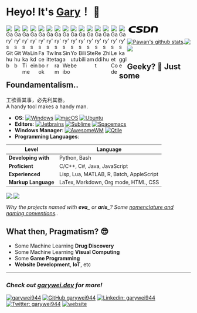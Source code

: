 # Heyo! It's [Gary](https://www.garywei.dev/)！ 👋

<a href="mailto:garywei944@gmail.com">
  <img align="left" alt="Gary's Github" width="22px" src="https://cdn.jsdelivr.net/npm/simple-icons@v3/icons/gmail.svg" />
</a>
<a href="https://github.com/garywei944">
  <img align="left" alt="Gary's Github" width="22px" src="https://cdn.jsdelivr.net/npm/simple-icons@v3/icons/github.svg" />
</a>
<a href="https://wakatime.com/@garywei944">
  <img align="left" alt="Gary's WakaTime" width="22px" src="https://cdn.jsdelivr.net/npm/simple-icons@3.13.0/icons/wakatime.svg" />
</a>
<a href="https://linkedin.com/in/garywei944">
  <img align="left" alt="Gary's Linkdein" width="22px" src="https://cdn.jsdelivr.net/npm/simple-icons@v3/icons/linkedin.svg" />
</a>
<a href="https://www.facebook.com/garywei944/">
  <img align="left" alt="Gary's Facebook" width="22px" src="https://cdn.jsdelivr.net/npm/simple-icons@v3/icons/facebook.svg" />
</a>
<a href="https://twitter.com/garywei944">
  <img align="left" alt="Gary's Twitter" width="22px" src="https://cdn.jsdelivr.net/npm/simple-icons@v3/icons/twitter.svg" />
</a>
<a href="https://instagram.com/garywei944/">
  <img align="left" alt="Gary's Instagram" width="22px" src="https://cdn.jsdelivr.net/npm/simple-icons@v3/icons/instagram.svg" />
</a>
<a href="https://weibo.com/u/3169486720">
  <img align="left" alt="Gary's Sina Weibo" width="22px" src="https://cdn.jsdelivr.net/npm/simple-icons@v3/icons/sinaweibo.svg" />
</a>
<a href="https://www.youtube.com/channel/UCj8ln8nYtPl4lA_6FrWDtyg">
  <img align="left" alt="Gary's Youtube" width="22px" src="https://cdn.jsdelivr.net/npm/simple-icons@v3/icons/youtube.svg" />
</a>
<a href="https://space.bilibili.com/3255441">
  <img align="left" alt="Gary's Bilibili" width="22px" src="https://cdn.jsdelivr.net/npm/simple-icons@v3/icons/bilibili.svg" />
</a>
<a href="https://steamcommunity.com/profiles/76561198306044214">
  <img align="left" alt="Gary's Steam" width="22px" src="https://cdn.jsdelivr.net/npm/simple-icons@3.13.0/icons/steam.svg" />
</a>
<a href="https://www.reddit.com/user/garywei944">
  <img align="left" alt="Gary's Reddit" width="22px" src="https://cdn.jsdelivr.net/npm/simple-icons@3.13.0/icons/reddit.svg" />
</a>
<a href="https://www.zhihu.com/people/wei-guang-hao-88">
  <img align="left" alt="Gary's Zhihu" width="22px" src="https://cdn.jsdelivr.net/npm/simple-icons@3.13.0/icons/zhihu.svg" />
</a>
<a href="https://leetcode.com/garywei944/">
  <img align="left" alt="Gary's LeetCode" width="22px" src="https://cdn.jsdelivr.net/npm/simple-icons@3.13.0/icons/leetcode.svg" />
</a>
<a href="https://www.kaggle.com/garywei944">
  <img align="left" alt="Gary's kaggle" width="22px" src="https://cdn.jsdelivr.net/npm/simple-icons@3.13.0/icons/kaggle.svg" />
</a>
<a href="https://blog.csdn.net/garywei944">
  <img align="left" alt="Gary's kaggle" width="88px" src="svg/csdn.svg" />
</a>

<br>
<br>

<a href="https://github.com/garywei944">
 <img align="center" src="https://github-readme-stats.vercel.app/api?username=garywei944&show_icons=true&layout=compact" alt="Pawan's github stats"/>
</a>
<a href="https://github.com/garywei944">
  <img align="center" src="https://github-readme-stats.vercel.app/api/top-langs/?username=garywei944&layout=compact" />
</a>
<a href="https://wakatime.com/@garywei944">
  <img align="center" src="https://github-readme-stats.vercel.app/api/wakatime?username=garywei944&layout=compact" />
</a>

## Geeky? 🤔 Just some Foundamentalism..
工欲善其事，必先利其器。<br>
A handy tool makes a handy man.
* **OS**: [![Windows](https://img.shields.io/badge/Windows-10-66ccff?logo=windows&logoColor=white)](https://github.com/garywei944/eva_windows)
[![macOS](https://img.shields.io/badge/macOS-Big%20Sur-66ffcc?logo=apple&logoColor=white)](https://www.apple.com/macos/big-sur/)
[![Ubuntu](https://img.shields.io/badge/Ubuntu-20.04-ccff66?logo=ubuntu&logoColor=white)](https://github.com/garywei944/eva_ubuntu)
* **Editors**: [![Jetbrains](https://img.shields.io/badge/Jetbrains-IDE-ffcc66?logo=jetbrains&logoColor=white)](https://www.jetbrains.com/products/)
[![Sublime](https://img.shields.io/badge/Sublime%20Text-3-ff66cc?logo=sublime%20text&logoColor=white)](https://github.com/garywei944/eva_st3)
[![Spacemacs](https://img.shields.io/badge/Spacemacs-evil-cc66ff?logo=spacemacs&logoColor=white)](https://github.com/garywei944/.spacemacs.d)
* **Windows Manager**: [![AwesomeWM](https://img.shields.io/badge/WM-AwesomeWM-d3290f?logo=awesomewm&logoColor=white)](https://github.com/garywei944/eva_ubuntu/tree/main/.config/awesome)
[![Qtile](https://img.shields.io/badge/WM-Qtile-e6770b)](https://github.com/garywei944/eva_ubuntu/tree/main/.config/qtile)
* **Programming Languages**:

|        Level        |                 Language                 |
|---------------------|------------------------------------------|
| **Developing with** | Python, Bash                             |
| **Proficient**      | C/C++, C#, Java, JavaScript              |
| **Experienced**     | Lisp, Lua, MATLAB, R, Batch, AppleScript |
| **Markup Language** | LaTex, Markdown, Org mode, HTML, CSS     |

<a href="https://github.com/garywei944/eva_init">
  <img align="center" src="https://github-readme-stats.vercel.app/api/pin/?username=garywei944&repo=eva_init&theme=light" />
</a>
<a href="https://github.com/garywei944/eva_st3">
 <img align="center" src="https://github-readme-stats.vercel.app/api/pin/?username=garywei944&repo=eva_st3&theme=light" />
</a>

*Why the projects named with **eva_** or **aris_**? Some [nomenclature and naming conventions](nomenclature.md)..*

<!-- * See also: [![dotfiles](https://img.shields.io/badge/-dotfiles-52d053)](https://github.com/garywei944/.config) -->

## What then, Pragmatism? 😎
* Some Machine Learning **Drug Discovery**
* Some Machine Learning **Visual Computing**
* Some **Game Programming**
* **Website Development**, **IoT**, etc

<!-- <a href="https://github.com/garywei944/FMol">
  <img align="center" src="https://github-readme-stats.vercel.app/api/pin/?username=garywei944&repo=FMol&theme=light" />
</a>
<a href="https://github.com/garywei944/aris_kaggle_lish-moa">
 <img align="center" src="https://github-readme-stats.vercel.app/api/pin/?username=garywei944&repo=aris_kaggle_lish-moa&theme=light" />
</a> -->

---
### ***Check out [garywei.dev](https://www.garywei.dev.) for more!***
[![garywei944](https://komarev.com/ghpvc/?username=garywei944&label=GitHub%20Views&color=ff66cc)](https://github.com/garywei944)
[![GitHub garywei944](https://img.shields.io/github/followers/garywei944?label=follow&style=social)](https://github.com/garywei944)
[![Linkedin: garywei944](https://img.shields.io/badge/-garywei944-blue?logo=Linkedin&logoColor=white&link=https://www.linkedin.com/in/garywei944/)](https://www.linkedin.com/in/garywei944/)
[![Twitter: garywei944](https://img.shields.io/twitter/follow/garywei944?style=social)](https://twitter.com/garywei944)
[![website](https://img.shields.io/badge/Website-garywei.dev-ccff66?logo=google-chrome&logoColor=white)](https://www.garywei.dev/)
